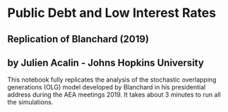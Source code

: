 # Public Debt and Low Interest Rates

## Replication of Blanchard (2019)
 
## by Julien Acalin - Johns Hopkins University
 
This notebook fully replicates the analysis of the stochastic overlapping generations (OLG) model developed by Blanchard in his presidential address during the AEA meetings 2019. It takes about 3 minutes to run all the simulations.

